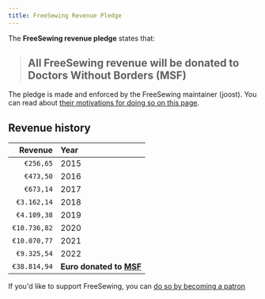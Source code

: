 ```yaml
---
title: FreeSewing Revenue Pledge
---
```


The **FreeSewing revenue pledge** states that:

> ## All FreeSewing revenue will be donated to Doctors Without Borders (MSF)

The pledge is made and enforced by the FreeSewing maintainer (joost).
You can read about [their motivations for doing so on this page](/docs/about/pledge/motivation/).

## Revenue history

| Revenue     | Year |
| -----------:|:---- |
| `€256,65`    | 2015 |
| `€473,50`    | 2016 |
| `€673,14`    | 2017 |
| `€3.162,14`  | 2018 |
| `€4.109,38`  | 2019 |
| `€10.736,82` | 2020 |
| `€10.070,77` | 2021 |
| `€9.325,54`  | 2022 | 
| `€38.814,94` | **Euro donated to [MSF](https://msf.org/)** |

<Tip>

If you'd like to support FreeSewing, you can [do so by becoming a patron](/patrons/join/)

</Tip>
